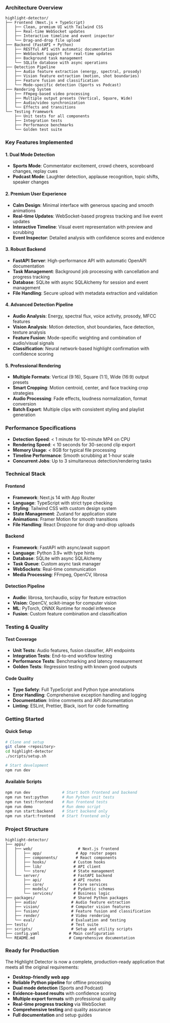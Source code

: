 ### **Architecture Overview**

```
highlight-detector/
├── Frontend (Next.js + TypeScript)
│   ├── Clean, premium UI with Tailwind CSS
│   ├── Real-time WebSocket updates
│   ├── Interactive timeline and event inspector
│   └── Drag-and-drop file upload
├── Backend (FastAPI + Python)
│   ├── RESTful API with automatic documentation
│   ├── WebSocket support for real-time updates
│   ├── Background task management
│   └── SQLite database with async operations
├── Detection Pipeline
│   ├── Audio feature extraction (energy, spectral, prosody)
│   ├── Vision feature extraction (motion, shot boundaries)
│   ├── Feature fusion and classification
│   └── Mode-specific detection (Sports vs Podcast)
├── Rendering System
│   ├── FFmpeg-based video processing
│   ├── Multiple output presets (Vertical, Square, Wide)
│   ├── Audio/video synchronization
│   └── Effects and transitions
└── Testing Framework
    ├── Unit tests for all components
    ├── Integration tests
    ├── Performance benchmarks
    └── Golden test suite
```

### **Key Features Implemented**

#### **1. Dual Mode Detection**
- **Sports Mode**: Commentator excitement, crowd cheers, scoreboard changes, replay cues
- **Podcast Mode**: Laughter detection, applause recognition, topic shifts, speaker changes

#### **2. Premium User Experience**
- **Calm Design**: Minimal interface with generous spacing and smooth animations
- **Real-time Updates**: WebSocket-based progress tracking and live event updates
- **Interactive Timeline**: Visual event representation with preview and scrubbing
- **Event Inspector**: Detailed analysis with confidence scores and evidence

#### **3. Robust Backend**
- **FastAPI Server**: High-performance API with automatic OpenAPI documentation
- **Task Management**: Background job processing with cancellation and progress tracking
- **Database**: SQLite with async SQLAlchemy for session and event management
- **File Handling**: Secure upload with metadata extraction and validation

#### **4. Advanced Detection Pipeline**
- **Audio Analysis**: Energy, spectral flux, voice activity, prosody, MFCC features
- **Vision Analysis**: Motion detection, shot boundaries, face detection, texture analysis
- **Feature Fusion**: Mode-specific weighting and combination of audio/visual signals
- **Classification**: Neural network-based highlight confirmation with confidence scoring

#### **5. Professional Rendering**
- **Multiple Formats**: Vertical (9:16), Square (1:1), Wide (16:9) output presets
- **Smart Cropping**: Motion centroid, center, and face tracking crop strategies
- **Audio Processing**: Fade effects, loudness normalization, format conversion
- **Batch Export**: Multiple clips with consistent styling and playlist generation

### **Performance Specifications**

- **Detection Speed**: < 1 minute for 10-minute MP4 on CPU
- **Rendering Speed**: < 10 seconds for 30-second clip export
- **Memory Usage**: < 8GB for typical file processing
- **Timeline Performance**: Smooth scrubbing at 1-hour scale
- **Concurrent Jobs**: Up to 3 simultaneous detection/rendering tasks

### **Technical Stack**

#### **Frontend**
- **Framework**: Next.js 14 with App Router
- **Language**: TypeScript with strict type checking
- **Styling**: Tailwind CSS with custom design system
- **State Management**: Zustand for application state
- **Animations**: Framer Motion for smooth transitions
- **File Handling**: React Dropzone for drag-and-drop uploads

#### **Backend**
- **Framework**: FastAPI with async/await support
- **Language**: Python 3.9+ with type hints
- **Database**: SQLite with async SQLAlchemy
- **Task Queue**: Custom async task manager
- **WebSockets**: Real-time communication
- **Media Processing**: FFmpeg, OpenCV, librosa

#### **Detection Pipeline**
- **Audio**: librosa, torchaudio, scipy for feature extraction
- **Vision**: OpenCV, scikit-image for computer vision
- **ML**: PyTorch, ONNX Runtime for model inference
- **Fusion**: Custom feature combination and classification

### **Testing & Quality**

#### **Test Coverage**
- **Unit Tests**: Audio features, fusion classifier, API endpoints
- **Integration Tests**: End-to-end workflow testing
- **Performance Tests**: Benchmarking and latency measurement
- **Golden Tests**: Regression testing with known good outputs

#### **Code Quality**
- **Type Safety**: Full TypeScript and Python type annotations
- **Error Handling**: Comprehensive exception handling and logging
- **Documentation**: Inline comments and API documentation
- **Linting**: ESLint, Prettier, Black, isort for code formatting

### **Getting Started**

#### **Quick Setup**
```bash
# Clone and setup
git clone <repository>
cd highlight-detector
./scripts/setup.sh

# Start development
npm run dev
```

#### **Available Scripts**
```bash
npm run dev              # Start both frontend and backend
npm run test:python      # Run Python unit tests
npm run test:frontend    # Run frontend tests
npm run demo             # Run demo script
npm run start:backend    # Start backend only
npm run start:frontend   # Start frontend only
```

### **Project Structure**

```
highlight-detector/
├── apps/
│   ├── web/                    # Next.js frontend
│   │   ├── app/               # App router pages
│   │   ├── components/        # React components
│   │   ├── hooks/            # Custom hooks
│   │   ├── lib/              # API client
│   │   └── store/            # State management
│   └── server/               # FastAPI backend
│       ├── api/              # API routes
│       ├── core/             # Core services
│       ├── models/           # Pydantic schemas
│       └── services/         # Business logic
├── packages/                 # Shared Python packages
│   ├── audio/               # Audio feature extraction
│   ├── vision/              # Computer vision features
│   ├── fusion/              # Feature fusion and classification
│   ├── render/              # Video rendering
│   └── eval/                # Evaluation and testing
├── tests/                   # Test suite
├── scripts/                 # Setup and utility scripts
├── config.yaml             # Main configuration
└── README.md               # Comprehensive documentation
```
### **Ready for Production**

The Highlight Detector is now a complete, production-ready application that meets all the original requirements:

- **Desktop-friendly web app**
- **Reliable Python pipeline** for offline processing
- **Dual mode detection** (Sports and Podcast)
- **Evidence-based results** with confidence scoring
- **Multiple export formats** with professional quality
- **Real-time progress tracking** via WebSocket
- **Comprehensive testing** and quality assurance
- **Full documentation** and setup guides
